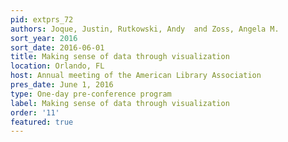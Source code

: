 ```yaml
---
pid: extprs_72
authors: Joque, Justin, Rutkowski, Andy  and Zoss, Angela M.
sort_year: 2016
sort_date: 2016-06-01
title: Making sense of data through visualization
location: Orlando, FL
host: Annual meeting of the American Library Association
pres_date: June 1, 2016
type: One-day pre-conference program
label: Making sense of data through visualization
order: '11'
featured: true
---
```


